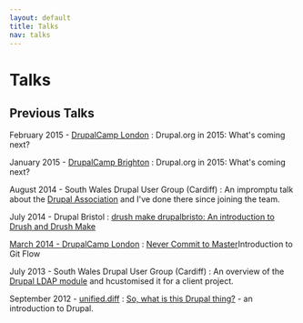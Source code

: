 ```yaml
---
layout: default
title: Talks
nav: talks
---
```

# Talks

<h2>Previous Talks</h2>

February 2015 - <a href="http://2015.drupalcamplondon.co.uk">DrupalCamp London</a>
: Drupal.org in 2015: What's coming next?

January 2015 - <a href="http://www.drupalcampbrighton.co.uk">DrupalCamp Brighton</a>
: Drupal.org in 2015: What's coming next?

August 2014 - South Wales Drupal User Group (Cardiff)
: An impromptu talk about the <a href="https://assoc.drupal.org">Drupal Association</a> and I've done there since joining the team.</dd>

July 2014 - Drupal Bristol
: <a href="http://www.oliverdavies.co.uk/blog/drush-make-drupalbristol">drush make drupalbristo: An introduction to Drush and Drush Make</dd>

March 2014 - <a href="http://2014.drupalcamplondon.co.uk">DrupalCamp London</a>
: <a href="http://www.oliverdavies.co.uk/blog/what-git-flow">Never Commit to Master</a>Introduction to Git Flow</dd>

July 2013 - South Wales Drupal User Group (Cardiff)
: An overview of the <a href="http://www.drupal.org/project/ldap">Drupal LDAP module</a> and hcustomised it for a client project.</dd>

September 2012 - <a href="http://unifieddiff.co.uk">unified.diff</a>
: <a href="http://vimeo.com/49827006">So, what is this Drupal thing?</a> - an introduction to Drupal.